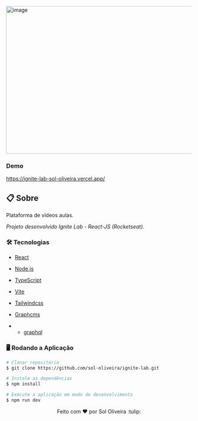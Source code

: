 <img width="900" alt="image" height="400" src=https://user-images.githubusercontent.com/71611273/176328978-2112d399-7635-4dbc-97ec-5c05393b13f0.png />

### Demo
<a>https://ignite-lab-sol-oliveira.vercel.app/<a>

## 📋 Sobre
<p> Plataforma de vídeos aulas.</p>

<p><i>Projeto desenvolvido Ignite Lab - React-JS (Rocketseat).</i></p>

### 🛠 Tecnologias

- [React](https://pt-br.reactjs.org/)
- [Node.js](https://nodejs.org/en/)
- [TypeScript](https://www.typescriptlang.org/)

- [Vite](https://vitejs.dev/)

- [Tailwindcss](https://tailwindcss.com/docs/installation)


- [Graphcms](https://app.graphcms.com/)
 - - [graphql](https://www.graphql-code-generator.com/docs/guides/react)
 
 ### 🖥️ Rodando a Aplicação 

```bash
# Clonar repositório
$ git clone https://github.com/sol-oliveira/ignite-lab.git

# Instale as dependências
$ npm install

# Execute a aplicação em modo de desenvolvimento
$ npm run dev
```


<p align="center" dir="auto">Feito com <g-emoji class="g-emoji" alias="hearts" fallback-src="https://github.githubassets.com/images/icons/emoji/unicode/2665.png">♥</g-emoji>
  por Sol Oliveira :tulip:</p>


